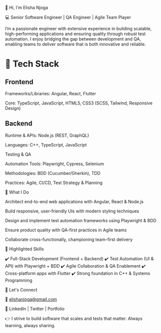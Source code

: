 👋 Hi, I'm Elisha Njoga

💻 Senior Software Engineer | QA Engineer | Agile Team Player

I’m a passionate engineer with extensive experience in building scalable, high-performing applications and ensuring quality through robust test automation. I enjoy bridging the gap between development and QA, enabling teams to deliver software that is both innovative and reliable.

<h1>🚀 Tech Stack</h1>
<h2>Frontend</h2>

Frameworks/Libraries: Angular, React, Flutter

Core: TypeScript, JavaScript, HTML5, CSS3 (SCSS, Tailwind, Responsive Design)

<h2>Backend</h2>

Runtime & APIs: Node.js (REST, GraphQL)

Languages: C++, TypeScript, JavaScript

Testing & QA

Automation Tools: Playwright, Cypress, Selenium

Methodologies: BDD (Cucumber/Gherkin), TDD

Practices: Agile, CI/CD, Test Strategy & Planning

🧩 What I Do

Architect end-to-end web applications with Angular, React & Node.js

Build responsive, user-friendly UIs with modern styling techniques

Design and implement test automation frameworks using Playwright & BDD

Ensure product quality with QA-first practices in Agile teams

Collaborate cross-functionally, championing team-first delivery

📌 Highlighted Skills

✔️ Full-Stack Development (Frontend + Backend)
✔️ Test Automation (UI & API) with Playwright + BDD
✔️ Agile Collaboration & QA Enablement
✔️ Cross-platform apps with Flutter
✔️ Strong foundation in C++ & Systems Programming


🤝 Let's Connect

📧 elishanjoga@gmail.com

🔗 LinkedIn
 | Twitter
 | Portfolio

👉 I strive to build software that scales and tests that matter. Always learning, always sharing.
